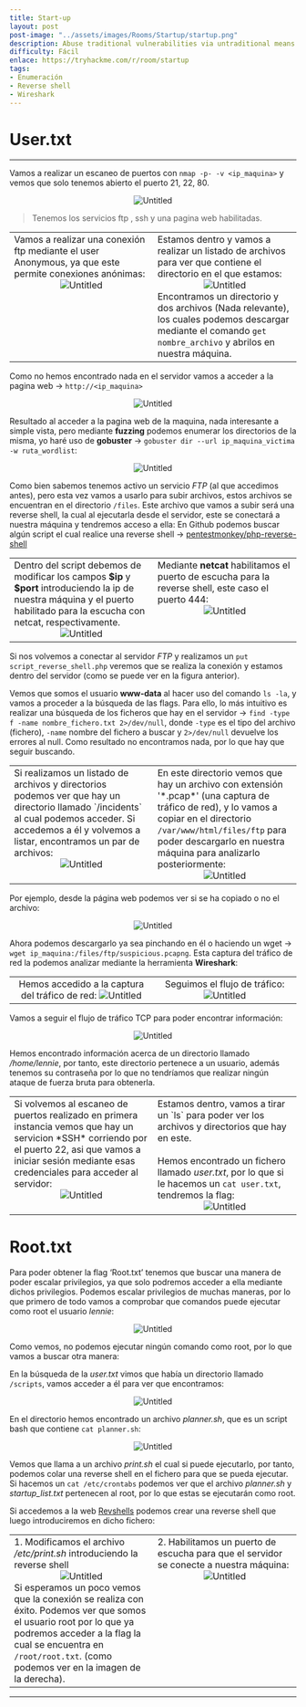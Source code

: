 ```yaml
---
title: Start-up
layout: post
post-image: "../assets/images/Rooms/Startup/startup.png"
description: Abuse traditional vulnerabilities via untraditional means.
difficulty: Fácil
enlace: https://tryhackme.com/r/room/startup
tags:
- Enumeración
- Reverse shell
- Wireshark
---
```


# User.txt

---

Vamos a realizar un escaneo de puertos con `nmap -p- -v <ip_maquina>`  y vemos que solo tenemos abierto el puerto 21, 22, 80.

<div style="text-align:center; ">
  <img src="../assets/images/Rooms/Startup/Untitled.png" alt="Untitled" onclick="openModal(this.src)"/>
</div>

> Tenemos los servicios ftp , ssh y una pagina web habilitadas.

<div style="text-align:left;">
  <table>
    <tr>
      <td style="vertical-align:top;">
        Vamos a realizar una conexión ftp mediante el user Anonymous, ya que este permite conexiones anónimas:
        <div style="text-align:center; ">
          <img src="../assets/images/Rooms/Startup/Untitled 1.png" alt="Untitled" onclick="openModal(this.src)"/>
        </div>
      </td>
      <td style="vertical-align:top;  width:50%">
        Estamos dentro y vamos a realizar un listado de archivos para ver que contiene el directorio en el que estamos:
        <div style="text-align:center; ">
          <img src="../assets/images/Rooms/Startup/Untitled 2.png" alt="Untitled" onclick="openModal(this.src)"/>
        </div>
        Encontramos un directorio y dos archivos (Nada relevante), los cuales podemos descargar mediante el comando <code>get nombre_archivo</code> y abrilos en nuestra máquina.
      </td>
    <tr>
  </table>
</div>

Como no hemos encontrado nada en el servidor vamos a acceder a la pagina web → `http://<ip_maquina>`

<div style="text-align:center; ">
  <img src="../assets/images/Rooms/Startup/Untitled 3.png" alt="Untitled" onclick="openModal(this.src)"/>
</div>

Resultado al acceder a la pagina web de la maquina, nada interesante a simple vista, pero mediante **fuzzing** podemos enumerar los directorios de la misma, yo haré uso de **gobuster** → `gobuster dir --url ip_maquina_victima -w ruta_wordlist`:

<div style="text-align:center; ">
  <img src="../assets/images/Rooms/Startup/Untitled 17.png" alt="Untitled" onclick="openModal(this.src)"/>
</div>

Como bien sabemos tenemos activo un servicio *FTP* (al que accedimos antes), pero esta vez vamos a usarlo para subir archivos, estos archivos se encuentran en el directorio `/files`. Este archivo que vamos a subir será una reverse shell, la cual al ejecutarla desde el servidor, este se conectará a nuestra máquina y tendremos acceso a ella:
En Github podemos buscar algún script el cual realice una reverse shell → [pentestmonkey/php-reverse-shell](https://github.com/pentestmonkey/php-reverse-shell)


<div style="text-align:left">
  <table>
    <tr>
      <td style="vertical-align:top; width:50%">
      Dentro del script debemos de modificar los campos <strong>$ip</strong> y <strong>$port</strong> introduciendo la ip de nuestra máquina y el puerto habilitado para la escucha con netcat, respectivamente.
      <div style="text-align:center; ">
        <img src="../assets/images/Rooms/Startup/a.png" alt="Untitled" onclick="openModal(this.src)"/>
      </div>
      </td>
      <td style="vertical-align:top; width:50%">
        Mediante <strong>netcat</strong> habilitamos el puerto de escucha para la reverse shell, este caso el puerto 444:
        <div style="text-align:center; ">
          <img src="../assets/images/Rooms/Startup/Untitled 4.png" alt="Untitled" onclick="openModal(this.src)"/>
        </div>
      </td>
    </tr>
  </table>
</div>

Si nos volvemos a conectar al servidor *FTP* y realizamos un `put script_reverse_shell.php` veremos que se realiza la conexión y estamos dentro del servidor (como se puede ver en la figura anterior).

Vemos que somos el usuario **www-data** al hacer uso del comando `ls -la`, y vamos a proceder a la búsqueda de las flags. Para ello, lo más intuitivo es realizar una búsqueda de los ficheros que hay en el servidor -> `find -type f -name nombre_fichero.txt 2>/dev/null`, donde `-type` es el tipo del archivo (fichero), `-name` nombre del fichero a buscar y `2>/dev/null` devuelve los errores al null. Como resultado no encontramos nada, por lo que hay que seguir buscando.

<div style="text-align:left">
  <table>
    <tr>
      <td style="vertical-align:top; width:50%">
        Si realizamos un listado de archivos y directorios podemos ver que hay un directorio llamado `/incidents` al cual podemos acceder. Si accedemos a él y volvemos a listar, encontramos un par de archivos:
        <div style="text-align:center; ">
          <img src="../assets/images/Rooms/Startup/Untitled 5.png" alt="Untitled" onclick="openModal(this.src)"/>
        </div>
      </td>
      <td style="vertical-align:top; width:50%">
       En este directorio vemos que hay un archivo con extensión '*.pcap*' (una captura de tráfico de red), y lo vamos a copiar en el directorio <code>/var/www/html/files/ftp</code> para poder descargarlo en nuestra máquina para analizarlo posteriormente:
         <div style="text-align:center; ">
          <img src="../assets/images/Rooms/Startup/Untitled 6.png" alt="Untitled" onclick="openModal(this.src)"/>
        </div> 
      </td>
    </tr>
  </table>
</div>

Por ejemplo, desde la página web podemos ver si se ha copiado o no el archivo:
<div style="text-align:center; ">
  <img src="../assets/images/Rooms/Startup/Untitled 7.png" alt="Untitled" onclick="openModal(this.src)"/>
</div>

Ahora podemos descargarlo ya sea pinchando en él o haciendo un wget → `wget ip_maquina:/files/ftp/suspicious.pcapng`.
Esta captura del tráfico de red la podemos analizar mediante la herramienta **Wireshark**:
<div style="text-align:left">
  <table>
    <tr>
      <td style="vertical-align:top; width:50%">
        <div style="text-align:center; ">
        Hemos accedido a la captura del tráfico de red:
          <img src="../assets/images/Rooms/Startup/Untitled 8.png" alt="Untitled" onclick="openModal(this.src)"/>
        </div>
      </td>
      <td style="vertical-align:top; width:50%">
         <div style="text-align:center; ">
           Seguimos el flujo de tráfico:
          <img src="../assets/images/Rooms/Startup/Untitled 9.png" alt="Untitled" onclick="openModal(this.src)"/>
        </div> 
      </td>
    </tr>
  </table>
</div>

Vamos a seguir el flujo de tráfico TCP para poder encontrar información:
<div style="text-align:center; ">
  <img src="../assets/images/Rooms/Startup/a1.png" alt="Untitled" onclick="openModal(this.src)"/>
</div>

Hemos encontrado información acerca de un directorio llamado */home/lennie*, por tanto, este directorio pertenece a un usuario, además tenemos su contraseña por lo que no tendríamos que realizar ningún ataque de fuerza bruta para obtenerla.

<div style="text-align:left">
  <table>
    <tr>
      <td style="vertical-align:top; width:50%">
      Si volvemos al escaneo de puertos realizado en primera instancia vemos que hay un servicion *SSH* corriendo por el puerto 22, asi que vamos a iniciar sesión mediante esas credenciales para acceder al servidor:
        <div style="text-align:center; ">
          <img src="../assets/images/Rooms/Startup/Untitled 15.png" alt="Untitled" onclick="openModal(this.src)"/>
        </div>
      </td>
      <td style="width:50%">
      Estamos dentro, vamos a tirar un `ls` para poder ver los archivos y directorios que hay en este.<br><br>
      Hemos encontrado un fichero llamado <em>user.txt</em>, por lo que si le hacemos un <code>cat user.txt</code>, tendremos la flag:
      <div style="text-align:center; ">
          <img src="../assets/images/Rooms/Startup/a3.png" alt="Untitled" onclick="openModal(this.src)"/>
        </div>
      </td>
    </tr>
  </table>
</div>

# Root.txt

Para poder obtener la flag ‘Root.txt’ tenemos que buscar una manera de poder escalar privilegios, ya que solo podremos acceder a ella mediante dichos privilegios.
Podemos escalar privilegios de muchas maneras, por lo que primero de todo vamos a comprobar que comandos puede ejecutar como root el usuario *lennie*:
<div style="text-align:center; ">
  <img src="../assets/images/Rooms/Startup/Untitled 10.png" alt="Untitled" onclick="openModal(this.src)"/>
</div>

Como vemos, no podemos ejecutar ningún comando como root, por lo que vamos a buscar otra manera:

En la búsqueda de la *user.txt* vimos que había un directorio llamado `/scripts`, vamos acceder a él para ver que encontramos:
<div style="text-align:center; ">
  <img src="../assets/images/Rooms/Startup/Untitled 11.png" alt="Untitled" onclick="openModal(this.src)"/>
</div>

En el directorio hemos encontrado un archivo *planner.sh*, que es un script bash que contiene `cat planner.sh`:
<div style="text-align:center; ">
  <img src="../assets/images/Rooms/Startup/Untitled 12.png" alt="Untitled" onclick="openModal(this.src)"/>
</div>

Vemos que llama a un archivo *print.sh* el cual si puede ejecutarlo, por tanto, podemos colar una reverse shell en el fichero para que se pueda ejecutar. Si hacemos un `cat /etc/crontabs` podemos ver que el archivo *planner.sh* y *startup_list.txt* pertenecen al root, por lo que estas se ejecutarán como root.

Si accedemos a la web [Revshells](https://www.revshells.com/) podemos crear una reverse shell que luego introduciremos en dicho fichero:
<div style="text-align:left">
  <table>
    <tr>
      <td style="vertical-align:top; width:50%">
      1. Modificamos el archivo <em>/etc/print.sh</em> introduciendo la reverse shell
        <div style="text-align:center; ">
          <img src="../assets/images/Rooms/Startup/Untitled 13.png" alt="Untitled" onclick="openModal(this.src)"/>
        </div>
      Si esperamos un poco vemos que la conexión se realiza con éxito. Podemos ver que somos el usuario root por lo que ya podremos acceder a la flag la cual se encuentra en <code>/root/root.txt</code>. (como podemos ver en la imagen de la derecha).
      </td>
      <td style="vertical-align:top; width:50%">
      2. Habilitamos un puerto de escucha para que el servidor se conecte a nuestra máquina:
      <div style="text-align:center; ">
          <img src="../assets/images/Rooms/Startup/b.png" alt="Untitled" onclick="openModal(this.src)"/>
        </div>
      </td>
    </tr>
  </table>
</div>

---
